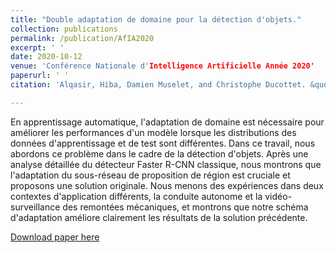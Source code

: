 ```yaml
---
title: "Double adaptation de domaine pour la détection d'objets."
collection: publications
permalink: /publication/AfIA2020
excerpt: ' '
date: 2020-10-12
venue: 'Conférence Nationale d'Intelligence Artificielle Année 2020'
paperurl: ' '
citation: 'Alqasir, Hiba, Damien Muselet, and Christophe Ducottet. &quot;Double adaptation de domaine pour la détection d'objets.&quot; <i>Conférence Nationale d'Intelligence Artificielle Année 2020</i>. 2020'.

---
```

En apprentissage automatique, l'adaptation de domaine est nécessaire pour améliorer les performances d'un modèle lorsque les distributions des données d'apprentissage
et de test sont différentes. Dans ce travail, nous abordons ce problème dans le cadre de la détection d'objets.
Après une analyse détaillée du détecteur Faster R-CNN classique, nous montrons que l'adaptation du sous-réseau de proposition de région est cruciale et proposons une solution originale. Nous menons des expériences dans deux contextes d'application différents, la conduite autonome et
la vidéo-surveillance des remontées mécaniques, et montrons que notre schéma d'adaptation améliore clairement les résultats de la solution précédente.

[Download paper here](https://hal.archives-ouvertes.fr/hal-02964840/document#page=28)


